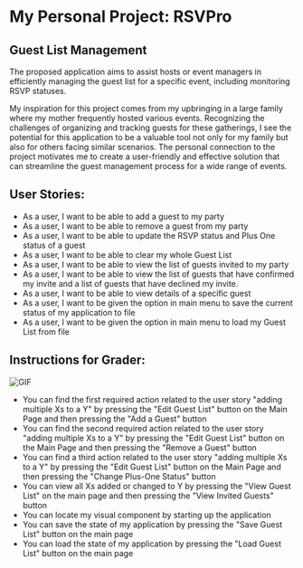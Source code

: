 # My Personal Project: RSVPro

## Guest List Management

The proposed application aims to assist hosts or event managers
in efficiently managing the guest list for a specific event, 
including monitoring RSVP statuses. 

My inspiration for this
project comes from my upbringing in a large family where my 
mother frequently hosted various events. Recognizing the challenges
of organizing and tracking guests for these gatherings, I see the 
potential for this application to be a valuable tool not only for my 
family but also for others facing similar scenarios. The personal
connection to the project motivates me to create a user-friendly 
and effective solution that can streamline the guest management
process for a wide range of events.

## User Stories:
- As a user, I want to be able to add a guest to my party
- As a user, I want to be able to remove a guest from my party
- As a user, I want to be able to update the RSVP status and Plus One status of a guest
- As a user, I want to be able to clear my whole Guest List
- As a user, I want to be able to view the list of guests invited to my party
- As a user, I want to be able to view the list of guests that have confirmed my invite
  and a list of guests that have declined my invite. 
- As a user, I want to be able to view details of a specific guest
- As a user, I want to be given the option in main menu to save the current status of my application to file
- As a user, I want to be given the option in main menu to load my Guest List from file

## Instructions for Grader:
![GIF](data/Project_Demo.gif)
- You can find the first required action related to the user story "adding multiple Xs to a Y"
  by pressing the "Edit Guest List" button on the Main Page and then pressing the "Add a Guest" button
- You can find the second required action related to the user story "adding multiple Xs to a Y"
  by pressing the "Edit Guest List" button on the Main Page and then pressing the "Remove a Guest" button
- You can find a third action related to the user story "adding multiple Xs to a Y" by pressing the
  "Edit Guest List" button on the Main Page and then pressing the "Change Plus-One Status" button
- You can view all Xs added or changed to Y by pressing the "View Guest List" on the main page and then
  pressing the "View Invited Guests" button
- You can locate my visual component by starting up the application
- You can save the state of my application by pressing the "Save Guest List" button on the main page
- You can load the state of my application by pressing the "Load Guest List" button on the main page